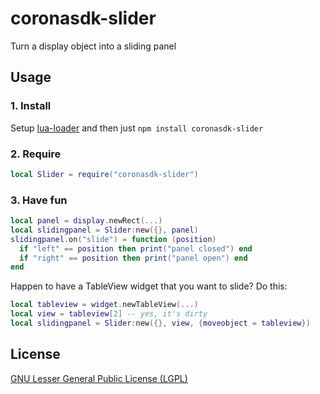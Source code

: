 # coronasdk-slider

Turn a display object into a sliding panel

## Usage

### 1. Install
Setup [lua-loader](https://github.com/wscherphof/lua-loader) and then just `npm install coronasdk-slider`

### 2. Require
```lua
local Slider = require("coronasdk-slider")
```

### 3. Have fun
```lua
local panel = display.newRect(...)
local slidingpanel = Slider:new({}, panel)
slidingpanel.on("slide") = function (position)
  if "left" == position then print("panel closed") end
  if "right" == position then print("panel open") end
end
```
Happen to have a TableView widget that you want to slide? Do this:
```lua
local tableview = widget.newTableView(...)
local view = tableview[2] -- yes, it's dirty
local slidingpanel = Slider:new({}, view, {moveobject = tableview})
```

## License
[GNU Lesser General Public License (LGPL)](http://www.gnu.org/licenses/lgpl-3.0.txt)
